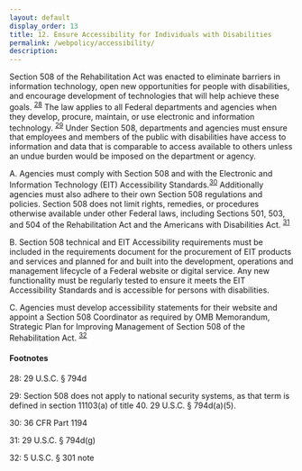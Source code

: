 ```yaml
---
layout: default
display_order: 13 
title: 12. Ensure Accessibility for Individuals with Disabilities
permalink: /webpolicy/accessibility/
description:
---
```

Section 508 of the Rehabilitation Act was enacted to eliminate barriers in information technology, open new opportunities for people with disabilities, and encourage development of technologies that will help achieve these goals. <sup>[28](#myfootnote14)</sup>  The law applies to all Federal departments and agencies when they develop, procure, maintain, or use electronic and information technology. <sup>[29](#myfootnote14)</sup>  Under Section 508, departments and agencies must ensure that employees and members of the public with disabilities have access to information and data that is comparable to access available to others unless an undue burden would be imposed on the department or agency. 
 
A.	Agencies must comply with Section 508 and with the Electronic and Information Technology (EIT) Accessibility Standards.<sup>[30](#myfootnote14)</sup>  Additionally agencies must also adhere to their own Section 508 regulations and policies. Section 508 does not limit rights, remedies, or procedures otherwise available under other Federal laws, including Sections 501, 503, and 504 of the Rehabilitation Act and the Americans with Disabilities Act. <sup>[31](#myfootnote12)</sup> 

B.	Section 508 technical and EIT Accessibility requirements must be included in the requirements document for the procurement of EIT products and services and planned for and built into the development, operations and management lifecycle of a Federal website or digital service. Any new functionality must be regularly tested to ensure it meets the EIT Accessibility Standards and is accessible for persons with disabilities. 

C.	Agencies must develop accessibility statements for their website and appoint a Section 508 Coordinator as required by OMB Memorandum, Strategic Plan for Improving Management of Section 508 of the Rehabilitation Act.  <sup>[32](#myfootnote12)</sup> 

#### Footnotes
<a name="myfootnote12">28</a>: 29 U.S.C. § 794d 

<a name="myfootnote12">29</a>: Section 508 does not apply to national security systems, as that term is defined in section 11103(a) of title 40. 29 U.S.C. § 794d(a)(5).

<a name="myfootnote12">30</a>: 36 CFR Part 1194

<a name="myfootnote12">31</a>: 29 U.S.C. § 794d(g)

<a name="myfootnote12">32</a>: 5 U.S.C. § 301 note 
